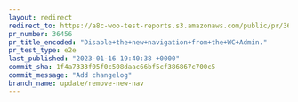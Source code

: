 ```yaml
---
layout: redirect
redirect_to: https://a8c-woo-test-reports.s3.amazonaws.com/public/pr/36456/e2e/index.html
pr_number: 36456
pr_title_encoded: "Disable+the+new+navigation+from+the+WC+Admin."
pr_test_type: e2e
last_published: "2023-01-16 19:40:38 +0000"
commit_sha: 1f4a7333f05f0c508daac66bf5cf386867c700c5
commit_message: "Add changelog"
branch_name: update/remove-new-nav
---
```

